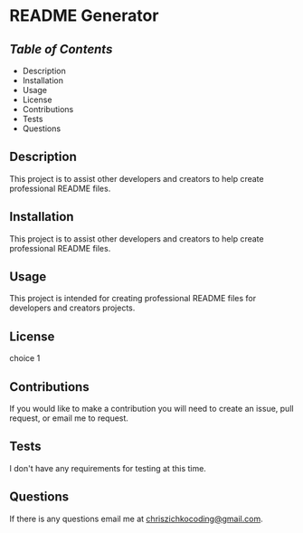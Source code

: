 
# **README Generator**

## _Table of Contents_
* Description
* Installation
* Usage
* License 
* Contributions
* Tests
* Questions

## **Description**
This project is to assist other developers and creators to help create professional README files.

## **Installation**
This project is to assist other developers and creators to help create professional README files.

## **Usage**
This project is intended for creating professional README files for developers and creators projects.

## **License**
choice 1

## **Contributions**
If you would like to make a contribution you will need to create an issue, pull request, or email me to request.

## **Tests**
I don't have any requirements for testing at this time.

## **Questions**
If there is any questions email me at chriszichkocoding@gmail.com.
    